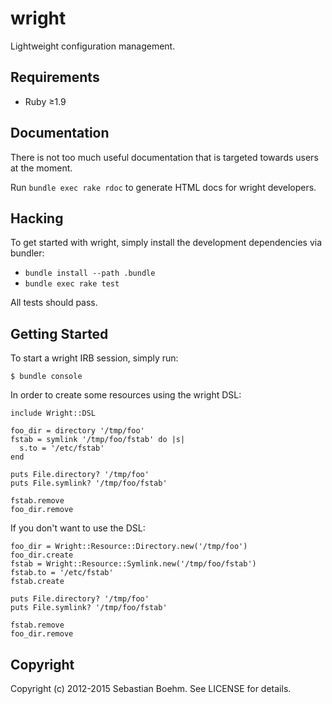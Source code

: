 wright
======

Lightweight configuration management.

Requirements
------------

 - Ruby ≥1.9

Documentation
-------------

There is not too much useful documentation that is targeted towards
users at the moment.

Run `bundle exec rake rdoc` to generate HTML docs for wright
developers.

Hacking
-------

To get started with wright, simply install the development
dependencies via bundler:

 - `bundle install --path .bundle`
 - `bundle exec rake test`

All tests should pass.

Getting Started
---------------

To start a wright IRB session, simply run:

    $ bundle console

In order to create some resources using the wright DSL:

    include Wright::DSL
    
    foo_dir = directory '/tmp/foo'
    fstab = symlink '/tmp/foo/fstab' do |s|
      s.to = '/etc/fstab'
    end
    
    puts File.directory? '/tmp/foo'
    puts File.symlink? '/tmp/foo/fstab'
    
    fstab.remove
    foo_dir.remove

If you don't want to use the DSL:

    foo_dir = Wright::Resource::Directory.new('/tmp/foo')
    foo_dir.create
    fstab = Wright::Resource::Symlink.new('/tmp/foo/fstab')
    fstab.to = '/etc/fstab'
    fstab.create
   
    puts File.directory? '/tmp/foo'
    puts File.symlink? '/tmp/foo/fstab'
    
    fstab.remove
    foo_dir.remove

Copyright
---------

Copyright (c) 2012-2015 Sebastian Boehm. See LICENSE for details.
